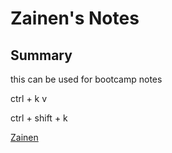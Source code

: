 # Zainen's Notes

## Summary

this can be used for bootcamp notes


ctrl + k v 

ctrl + shift + k

[Zainen](https://github.com/zainen) 
